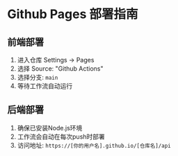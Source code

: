 # Github Pages 部署指南

## 前端部署
1. 进入仓库 Settings → Pages
2. 选择 Source: "Github Actions"
3. 选择分支: `main`
4. 等待工作流自动运行

## 后端部署
1. 确保已安装Node.js环境
2. 工作流会自动在每次push时部署
3. 访问地址: `https://[你的用户名].github.io/[仓库名]/api`